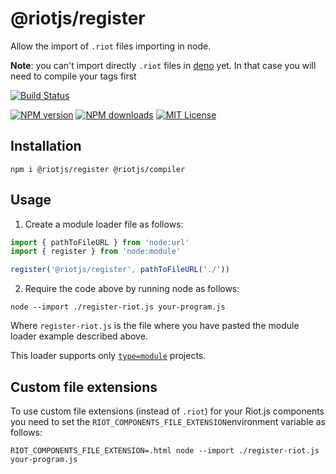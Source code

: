 # @riotjs/register

Allow the import of `.riot` files importing in node.

**Note**: you can't import directly `.riot` files in [deno](https://github.com/denoland/deno/issues/1739) yet.
In that case you will need to compile your tags first

[![Build Status][ci-image]][ci-url]

[![NPM version][npm-version-image]][npm-url]
[![NPM downloads][npm-downloads-image]][npm-url]
[![MIT License][license-image]][license-url]

## Installation

```
npm i @riotjs/register @riotjs/compiler
```

## Usage

1. Create a module loader file as follows:

```js
import { pathToFileURL } from 'node:url'
import { register } from 'node:module'

register('@riotjs/register', pathToFileURL('./'))
```

2. Require the code above by running node as follows:

```shell
node --import ./register-riot.js your-program.js
```

Where `register-riot.js` is the file where you have pasted the module loader example described above.

This loader supports only [`type=module`](https://nodejs.org/api/packages.html#packagejson-and-file-extensions) projects.

## Custom file extensions

To use custom file extensions (instead of `.riot`) for your Riot.js components 
you need to set the `RIOT_COMPONENTS_FILE_EXTENSION`environment variable as follows:

```shell
RIOT_COMPONENTS_FILE_EXTENSION=.html node --import ./register-riot.js your-program.js
```

[ci-image]: https://img.shields.io/github/actions/workflow/status/riot/register/test.yml?style=flat-square
[ci-url]: https://github.com/riot/register/actions
[license-image]: http://img.shields.io/badge/license-MIT-000000.svg?style=flat-square
[license-url]: LICENSE
[npm-version-image]: http://img.shields.io/npm/v/@riotjs/register.svg?style=flat-square
[npm-downloads-image]: http://img.shields.io/npm/dm/@riotjs/register.svg?style=flat-square
[npm-url]: https://npmjs.org/package/@riotjs/register

